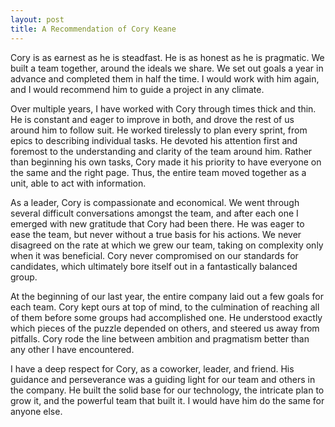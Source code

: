 ```yaml
---
layout: post
title: A Recommendation of Cory Keane
---
```

Cory is as earnest as he is steadfast. He is as honest as he is pragmatic. We built a team together, around the ideals we share. We set out goals a year in advance and completed them in half the time. I would work with him again, and I would recommend him to guide a project in any climate.

Over multiple years, I have worked with Cory through times thick and thin. He is constant and eager to improve in both, and drove the rest of us around him to follow suit. He worked tirelessly to plan every sprint, from epics to describing individual tasks. He devoted his attention first and foremost to the understanding and clarity of the team around him. Rather than beginning his own tasks, Cory made it his priority to have everyone on the same and the right page. Thus, the entire team moved together as a unit, able to act with information.

As a leader, Cory is compassionate and economical. We went through several difficult conversations amongst the team, and after each one I emerged with new gratitude that Cory had been there. He was eager to ease the team, but never without a true basis for his actions. We never disagreed on the rate at which we grew our team, taking on complexity only when it was beneficial. Cory never compromised on our standards for candidates, which ultimately bore itself out in a fantastically balanced group.

At the beginning of our last year, the entire company laid out a few goals for each team. Cory kept ours at top of mind, to the culmination of reaching all of them before some groups had accomplished one. He understood exactly which pieces of the puzzle depended on others, and steered us away from pitfalls. Cory rode the line between ambition and pragmatism better than any other I have encountered.

I have a deep respect for Cory, as a coworker, leader, and friend. His guidance and perseverance was a guiding light for our team and others in the company. He built the solid base for our technology, the intricate plan to grow it, and the powerful team that built it. I would have him do the same for anyone else.
